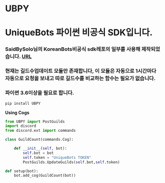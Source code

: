# UBPY
# UniqueBots 파이썬 **비공식** SDK입니다. 
### SaidBySolo님의 KoreanBots비공식 sdk레포의 일부를 사용해 제작되었습니다. [URL](<https://github.com/SaidBySolo/DBKR-API-Python>)

### 현재는 길드수업데이트 모듈만 존재합니다, 이 모듈은 자동으로 1시간마다 자동으로 요청을 보내고 따로 길드수를 비교하는 함수는 필요가 없습니다.

### 파이썬 3.6이상을 필요로 합니다.

```
pip install UBPY
```

**Using Cogs**
```py
from UBPY import PostGuilds
import discord
from discord.ext import commands

class GuildCount(commands.Cog):

    def __init__(self, bot):
        self.bot = bot
        self.token = "UniqueBots TOKEN"
        PostGuilds.UpdateGuilds(self.bot,self.token)

def setup(bot):
    bot.add_cog(GuildCount(bot))
```
